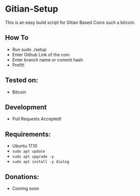 # Gitian-Setup
This is an easy build script for Gitian Based Coins such a bitcoin.

## How To
- Run sudo ./setup
- Enter Github Link of the coin
- Enter branch name or commit hash
- Profit!

## Tested on:
- Bitcoin 

## Development
 - Pull Requests Accepted!
 
## Requirements:
 - Ubuntu 17.10
 - ```sudo apt update```
 - ```sudo apt upgrade -y```
 - ```sudo apt install -y dialog```
 
 ## Donations:
  - Coming soon
